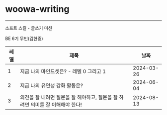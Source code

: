 # woowa-writing

---

소프트 스킬 - 글쓰기 미션

BE 6기 무빈(김현중)

|레벨|제목|날짜|
|---|---|---|
|1|지금 나의 마인드셋은? - 레벨 0 그리고 1|2024-03-26|
|2|지금 나의 유연성 강화 활동은?|2024-06-04|
|3|의견을 잘 내려면 질문을 잘 해야하고, 질문을 잘 하려면 의미를 잘 이해해야 한다!|2024-08-13|
